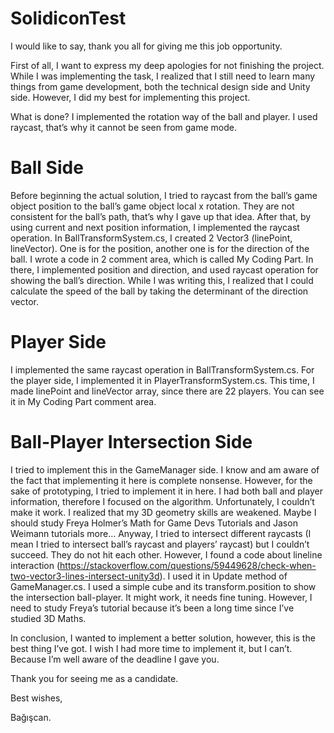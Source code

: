 # SolidiconTest

I would like to say, thank you all for giving me this job opportunity. 

First of all, I want to express my deep apologies for not finishing the project. While I was implementing the task, I realized that I still need to learn many things from game development, both the technical design side and Unity side. However, I did my best for implementing this project. 

What is done? I implemented the rotation way of the ball and player. I used raycast, that’s why it cannot be seen from game mode.

# Ball Side
Before beginning the actual solution, I tried to raycast from the ball’s game object position to the ball’s game object local x rotation. They are not consistent for the ball’s path, that’s why I gave up that idea. After that, by using current and next position information, I implemented the raycast operation. In BallTransformSystem.cs, I created 2 Vector3 (linePoint, lineVector). One is for the position, another one is for the direction of the ball. I wrote a code in 2 comment area, which is called My Coding Part. In there, I implemented position and direction, and used raycast operation for showing the ball’s direction. While I was writing this, I realized that I could calculate the speed of the ball by taking the determinant of the direction vector. 

# Player Side
I implemented the same raycast operation in BallTransformSystem.cs. For the player side, I implemented it in PlayerTransformSystem.cs. This time, I made linePoint and lineVector array, since there are 22 players. You can see it in My Coding Part comment area. 

# Ball-Player Intersection Side 
I tried to implement this in the GameManager side. I know and am aware of the fact that implementing it here is complete nonsense. However, for the sake of prototyping, I tried to implement it in here. I had both ball and player information, therefore I focused on the algorithm. Unfortunately, I couldn’t make it work. I realized that my 3D geometry skills are weakened. Maybe I should study Freya Holmer’s Math for Game Devs Tutorials and Jason Weimann tutorials more… Anyway, I tried to intersect different raycasts (I mean I tried to intersect ball’s raycast and players’ raycast) but I couldn’t succeed. They do not hit each other. However, I found a code about lineline interaction (https://stackoverflow.com/questions/59449628/check-when-two-vector3-lines-intersect-unity3d). I used it in Update method of GameManager.cs. I used a simple cube and its transform.position to show the intersection ball-player. It might work, it needs fine tuning. However, I need to study Freya’s tutorial because it’s been a long time since I’ve studied 3D Maths.

In conclusion, I wanted to implement a better solution, however, this is the best thing I’ve got. I wish I had more time to implement it, but I can’t. Because I’m well aware of the deadline I gave you.

Thank you for seeing me as a candidate.

Best wishes,

Bağışcan.
